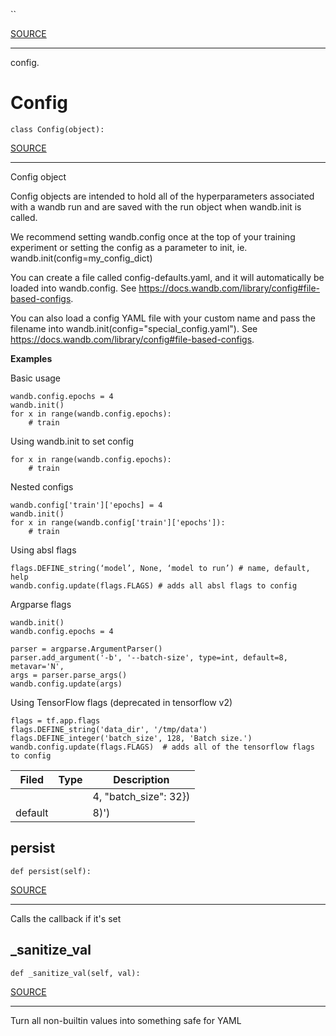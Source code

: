 

``

[SOURCE](https://github.com/wandb/client/tree/master/wandb/sdk/wandb_config.py#L0-#L0)
****
    
config.
    
# Config

`class Config(object):`

[SOURCE](https://github.com/wandb/client/tree/master/wandb/sdk/wandb_config.py#L28-#L243)
****
    
Config object

Config objects are intended to hold all of the hyperparameters associated with
a wandb run and are saved with the run object when wandb.init is called.

We recommend setting wandb.config once at the top of your training experiment or
setting the config as a parameter to init, ie. wandb.init(config=my_config_dict)

You can create a file called config-defaults.yaml, and it will automatically be
loaded into wandb.config. See https://docs.wandb.com/library/config#file-based-configs.

You can also load a config YAML file with your custom name and pass the filename
into wandb.init(config="special_config.yaml").
See https://docs.wandb.com/library/config#file-based-configs.

    
**Examples**
    
Basic usage
```
wandb.config.epochs = 4
wandb.init()
for x in range(wandb.config.epochs):
    # train
```

Using wandb.init to set config
```
for x in range(wandb.config.epochs):
    # train
```

Nested configs
```
wandb.config['train']['epochs] = 4
wandb.init()
for x in range(wandb.config['train']['epochs']):
    # train
```

Using absl flags

```
flags.DEFINE_string(‘model’, None, ‘model to run’) # name, default, help
wandb.config.update(flags.FLAGS) # adds all absl flags to config
```

Argparse flags
```
wandb.init()
wandb.config.epochs = 4

parser = argparse.ArgumentParser()
parser.add_argument('-b', '--batch-size', type=int, default=8, metavar='N',
args = parser.parse_args()
wandb.config.update(args)
```

Using TensorFlow flags (deprecated in tensorflow v2)
```
flags = tf.app.flags
flags.DEFINE_string('data_dir', '/tmp/data')
flags.DEFINE_integer('batch_size', 128, 'Batch size.')
wandb.config.update(flags.FLAGS)  # adds all of the tensorflow flags to config
```
    
| **Filed** | **Type** | **Description** |
|--|--|--|
|  |  | 4, "batch_size": 32}) |
| default |  | 8)') |
## persist

`def persist(self): `

[SOURCE](https://github.com/wandb/client/tree/master/wandb/sdk/wandb_config.py#L163-#L166)
****
    
Calls the callback if it's set
    
## _sanitize_val

`def _sanitize_val(self, val): `

[SOURCE](https://github.com/wandb/client/tree/master/wandb/sdk/wandb_config.py#L222-#L243)
****
    
Turn all non-builtin values into something safe for YAML
    
